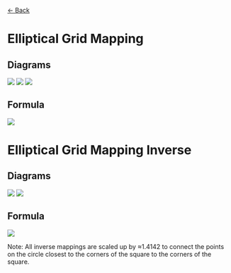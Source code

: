 [<- Back](https://github.com/Kuuuube/Circular_Area/blob/main/wiki/mappings_index.md)

# Elliptical Grid Mapping

## Diagrams
![](https://raw.githubusercontent.com/Kuuuube/Circular_Area/main/wiki/images/mappings/square_elliptical_grid_mapping_circle_grid_thick_checkerboard.png)
![](https://raw.githubusercontent.com/Kuuuube/Circular_Area/main/wiki/images/mappings/square_elliptical_grid_mapping_square_grid_thick_checkerboard.png)
![](https://raw.githubusercontent.com/Kuuuube/Circular_Area/main/wiki/images/mappings/square_elliptical_grid_mapping_dot_grid_circle_rgb_gradient_circle.png)

## Formula
![](https://raw.githubusercontent.com/Kuuuube/Circular_Area/main/wiki/images/formulas/elliptical_grid_mapping_formula.png)




# Elliptical Grid Mapping Inverse

## Diagrams
![](https://raw.githubusercontent.com/Kuuuube/Circular_Area/main/wiki/images/mappings/circle_elliptical_grid_mapping_square_grid_circle_thick_checkerboard.png)
![](https://raw.githubusercontent.com/Kuuuube/Circular_Area/main/wiki/images/mappings/circle_elliptical_grid_mapping_dot_grid_square_rgb_gradient.png)

## Formula
![](https://raw.githubusercontent.com/Kuuuube/Circular_Area/main/wiki/images/formulas/elliptical_grid_mapping_inverse_formula.png)

Note: All inverse mappings are scaled up by ≈1.4142 to connect the points on the circle closest to the corners of the square to the corners of the square.